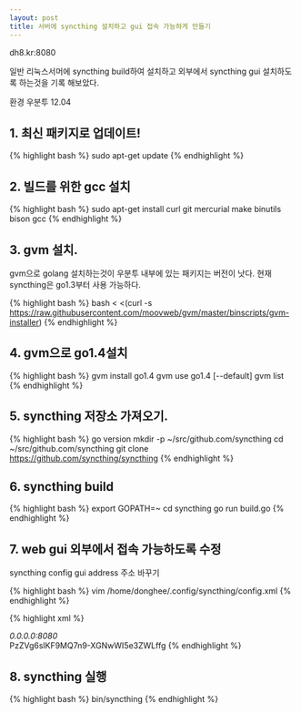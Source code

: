 ```yaml
---
layout: post
title: 서버에 syncthing 설치하고 gui 접속 가능하게 만들기 
---
```


dh8.kr:8080 

일반 리눅스서머에 syncthing build하여 설치하고 외부에서 syncthing gui 설치하도록 하는것을 기록 해보았다.

환경 우분투 12.04

## 1. 최신 패키지로 업데이트!

{% highlight bash %}
sudo apt-get update
{% endhighlight %}

## 2. 빌드를 위한 gcc 설치

{% highlight bash %}
sudo apt-get install curl git mercurial make binutils bison gcc
{% endhighlight %}

## 3. gvm 설치. 

gvm으로 golang 설치하는것이 우분투 내부에 있는 패키지는 버전이 낫다. 현재 syncthing은 go1.3부터 사용 가능하다.

{% highlight bash %}
bash < <(curl -s https://raw.githubusercontent.com/moovweb/gvm/master/binscripts/gvm-installer)
{% endhighlight %}

## 4. gvm으로 go1.4설치

{% highlight bash %}
gvm install go1.4
gvm use go1.4 [--default]
gvm list
{% endhighlight %}

## 5. syncthing 저장소 가져오기. 

{% highlight bash %}
go version
mkdir -p ~/src/github.com/syncthing
cd ~/src/github.com/syncthing
git clone https://github.com/syncthing/syncthing
{% endhighlight %}

## 6. syncthing build

{% highlight bash %}
export GOPATH=~ 
cd syncthing
go run build.go
{% endhighlight %}

## 7. web gui 외부에서 접속 가능하도록 수정

syncthing config gui address 주소 바꾸기

{% highlight bash %}
vim /home/donghee/.config/syncthing/config.xml 
{% endhighlight %}


{% highlight xml %}
<gui enabled="true" tls="false">
  <!-- <address>127.0.0.1:8080</address> -->
  <address>0.0.0.0:8080</address>
  <apikey>PzZVg6slKF9MQ7n9-XGNwWI5e3ZWLffg</apikey>
</gui>
{% endhighlight %}

## 8. syncthing 실행

{% highlight bash %}
bin/syncthing
{% endhighlight %}
